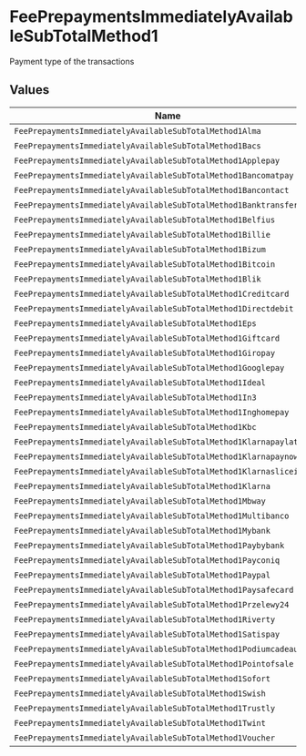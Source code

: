 # FeePrepaymentsImmediatelyAvailableSubTotalMethod1

Payment type of the transactions


## Values

| Name                                                                 | Value                                                                |
| -------------------------------------------------------------------- | -------------------------------------------------------------------- |
| `FeePrepaymentsImmediatelyAvailableSubTotalMethod1Alma`              | alma                                                                 |
| `FeePrepaymentsImmediatelyAvailableSubTotalMethod1Bacs`              | bacs                                                                 |
| `FeePrepaymentsImmediatelyAvailableSubTotalMethod1Applepay`          | applepay                                                             |
| `FeePrepaymentsImmediatelyAvailableSubTotalMethod1Bancomatpay`       | bancomatpay                                                          |
| `FeePrepaymentsImmediatelyAvailableSubTotalMethod1Bancontact`        | bancontact                                                           |
| `FeePrepaymentsImmediatelyAvailableSubTotalMethod1Banktransfer`      | banktransfer                                                         |
| `FeePrepaymentsImmediatelyAvailableSubTotalMethod1Belfius`           | belfius                                                              |
| `FeePrepaymentsImmediatelyAvailableSubTotalMethod1Billie`            | billie                                                               |
| `FeePrepaymentsImmediatelyAvailableSubTotalMethod1Bizum`             | bizum                                                                |
| `FeePrepaymentsImmediatelyAvailableSubTotalMethod1Bitcoin`           | bitcoin                                                              |
| `FeePrepaymentsImmediatelyAvailableSubTotalMethod1Blik`              | blik                                                                 |
| `FeePrepaymentsImmediatelyAvailableSubTotalMethod1Creditcard`        | creditcard                                                           |
| `FeePrepaymentsImmediatelyAvailableSubTotalMethod1Directdebit`       | directdebit                                                          |
| `FeePrepaymentsImmediatelyAvailableSubTotalMethod1Eps`               | eps                                                                  |
| `FeePrepaymentsImmediatelyAvailableSubTotalMethod1Giftcard`          | giftcard                                                             |
| `FeePrepaymentsImmediatelyAvailableSubTotalMethod1Giropay`           | giropay                                                              |
| `FeePrepaymentsImmediatelyAvailableSubTotalMethod1Googlepay`         | googlepay                                                            |
| `FeePrepaymentsImmediatelyAvailableSubTotalMethod1Ideal`             | ideal                                                                |
| `FeePrepaymentsImmediatelyAvailableSubTotalMethod1In3`               | in3                                                                  |
| `FeePrepaymentsImmediatelyAvailableSubTotalMethod1Inghomepay`        | inghomepay                                                           |
| `FeePrepaymentsImmediatelyAvailableSubTotalMethod1Kbc`               | kbc                                                                  |
| `FeePrepaymentsImmediatelyAvailableSubTotalMethod1Klarnapaylater`    | klarnapaylater                                                       |
| `FeePrepaymentsImmediatelyAvailableSubTotalMethod1Klarnapaynow`      | klarnapaynow                                                         |
| `FeePrepaymentsImmediatelyAvailableSubTotalMethod1Klarnasliceit`     | klarnasliceit                                                        |
| `FeePrepaymentsImmediatelyAvailableSubTotalMethod1Klarna`            | klarna                                                               |
| `FeePrepaymentsImmediatelyAvailableSubTotalMethod1Mbway`             | mbway                                                                |
| `FeePrepaymentsImmediatelyAvailableSubTotalMethod1Multibanco`        | multibanco                                                           |
| `FeePrepaymentsImmediatelyAvailableSubTotalMethod1Mybank`            | mybank                                                               |
| `FeePrepaymentsImmediatelyAvailableSubTotalMethod1Paybybank`         | paybybank                                                            |
| `FeePrepaymentsImmediatelyAvailableSubTotalMethod1Payconiq`          | payconiq                                                             |
| `FeePrepaymentsImmediatelyAvailableSubTotalMethod1Paypal`            | paypal                                                               |
| `FeePrepaymentsImmediatelyAvailableSubTotalMethod1Paysafecard`       | paysafecard                                                          |
| `FeePrepaymentsImmediatelyAvailableSubTotalMethod1Przelewy24`        | przelewy24                                                           |
| `FeePrepaymentsImmediatelyAvailableSubTotalMethod1Riverty`           | riverty                                                              |
| `FeePrepaymentsImmediatelyAvailableSubTotalMethod1Satispay`          | satispay                                                             |
| `FeePrepaymentsImmediatelyAvailableSubTotalMethod1Podiumcadeaukaart` | podiumcadeaukaart                                                    |
| `FeePrepaymentsImmediatelyAvailableSubTotalMethod1Pointofsale`       | pointofsale                                                          |
| `FeePrepaymentsImmediatelyAvailableSubTotalMethod1Sofort`            | sofort                                                               |
| `FeePrepaymentsImmediatelyAvailableSubTotalMethod1Swish`             | swish                                                                |
| `FeePrepaymentsImmediatelyAvailableSubTotalMethod1Trustly`           | trustly                                                              |
| `FeePrepaymentsImmediatelyAvailableSubTotalMethod1Twint`             | twint                                                                |
| `FeePrepaymentsImmediatelyAvailableSubTotalMethod1Voucher`           | voucher                                                              |